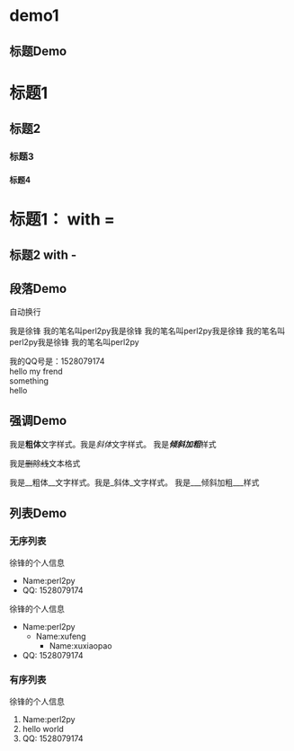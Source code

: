 # demo1

## 标题Demo

# 标题1
## 标题2
### 标题3
#### 标题4

标题1： with =
===

标题2 with -
---

## 段落Demo

自动换行

我是徐锋 我的笔名叫perl2py我是徐锋 我的笔名叫perl2py我是徐锋 我的笔名叫perl2py我是徐锋 我的笔名叫perl2py

我的QQ号是：1528079174  
hello my frend  
    something  
      hello

## 强调Demo

我是**粗体**文字样式。我是*斜体*文字样式。
我是***倾斜加粗***样式

我是~~删除线~~文本格式

我是__粗体__文字样式。我是_斜体_文字样式。
我是___倾斜加粗___样式

## 列表Demo

### 无序列表

徐锋的个人信息
* Name:perl2py
* QQ: 1528079174

徐锋的个人信息
- Name:perl2py  
	- Name:xufeng  
		- Name:xuxiaopao  
- QQ: 1528079174

### 有序列表

徐锋的个人信息
1. Name:perl2py
3. hello world
2. QQ: 1528079174
